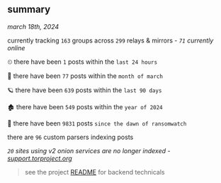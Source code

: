 
## summary
_march 18th, 2024_

currently tracking `163` groups across `299` relays & mirrors - _`71` currently online_

⏲ there have been `1` posts within the `last 24 hours`

🦈 there have been `77` posts within the `month of march`

🪐 there have been `639` posts within the `last 90 days`

🏚 there have been `549` posts within the `year of 2024`

🦕 there have been `9831` posts `since the dawn of ransomwatch`

there are `96` custom parsers indexing posts

_`20` sites using v2 onion services are no longer indexed - [support.torproject.org](https://support.torproject.org/onionservices/v2-deprecation/)_

> see the project [README](https://github.com/joshhighet/ransomwatch#ransomwatch--) for backend technicals
